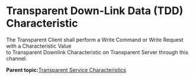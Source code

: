 # Transparent Down-Link Data \(TDD\) Characteristic

The Transparent Client shall perform a Write Command or Write Request with a Characteristic Value<br /> to Transparent Downlink Characteristic on Transparent Server through this<br /> channel.

**Parent topic:**[Transparent Service Characteristics](GUID-77D127AF-C206-49E6-97E0-2202C60ECD5E.md)

